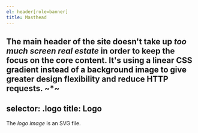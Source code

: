 ```yaml
---
el: header[role=banner]
title: Masthead
---
```

The main header of the site doesn't take up *too much screen real estate* in order to keep the focus on the core content.
It's using a linear CSS gradient instead of a background image to give greater design flexibility and reduce HTTP requests.
~*~
---
selector: .logo
title: Logo
---
The _logo image_ is an SVG file.
